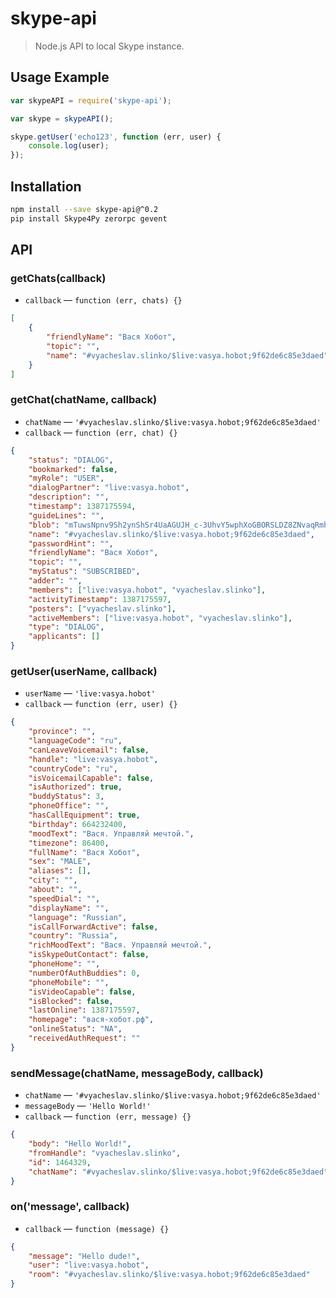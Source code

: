 # skype-api

> Node.js API to local Skype instance.

## Usage Example

```js
var skypeAPI = require('skype-api');

var skype = skypeAPI();

skype.getUser('echo123', function (err, user) {
    console.log(user);
});
```

## Installation

```bash
npm install --save skype-api@^0.2
pip install Skype4Py zerorpc gevent
```

## API

### getChats(callback)

* `callback` — `function (err, chats) {}`

```json
[
    {
        "friendlyName": "Вася Хобот",
        "topic": "",
        "name": "#vyacheslav.slinko/$live:vasya.hobot;9f62de6c85e3daed"
    }
]
```

### getChat(chatName, callback)

* `chatName` — `'#vyacheslav.slinko/$live:vasya.hobot;9f62de6c85e3daed'`
* `callback` — `function (err, chat) {}`

```json
{
    "status": "DIALOG",
    "bookmarked": false,
    "myRole": "USER",
    "dialogPartner": "live:vasya.hobot",
    "description": "",
    "timestamp": 1387175594,
    "guideLines": "",
    "blob": "mTuwsNpnv9Sh2ynShSr4UaAGUJH_c-3UhvY5wphXoGBORSLDZ8ZNvaqRmh2Uy3uoS4FzjGUEMU2X9fjcaJFe",
    "name": "#vyacheslav.slinko/$live:vasya.hobot;9f62de6c85e3daed",
    "passwordHint": "",
    "friendlyName": "Вася Хобот",
    "topic": "",
    "myStatus": "SUBSCRIBED",
    "adder": "",
    "members": ["live:vasya.hobot", "vyacheslav.slinko"],
    "activityTimestamp": 1387175597,
    "posters": ["vyacheslav.slinko"],
    "activeMembers": ["live:vasya.hobot", "vyacheslav.slinko"],
    "type": "DIALOG",
    "applicants": []
}
```

### getUser(userName, callback)

* `userName` — `'live:vasya.hobot'`
* `callback` — `function (err, user) {}`

```json
{
    "province": "",
    "languageCode": "ru",
    "canLeaveVoicemail": false,
    "handle": "live:vasya.hobot",
    "countryCode": "ru",
    "isVoicemailCapable": false,
    "isAuthorized": true,
    "buddyStatus": 3,
    "phoneOffice": "",
    "hasCallEquipment": true,
    "birthday": 664232400,
    "moodText": "Вася. Управляй мечтой.",
    "timezone": 86400,
    "fullName": "Вася Хобот",
    "sex": "MALE",
    "aliases": [],
    "city": "",
    "about": "",
    "speedDial": "",
    "displayName": "",
    "language": "Russian",
    "isCallForwardActive": false,
    "country": "Russia",
    "richMoodText": "Вася. Управляй мечтой.",
    "isSkypeOutContact": false,
    "phoneHome": "",
    "numberOfAuthBuddies": 0,
    "phoneMobile": "",
    "isVideoCapable": false,
    "isBlocked": false,
    "lastOnline": 1387175597,
    "homepage": "вася-хобот.рф",
    "onlineStatus": "NA",
    "receivedAuthRequest": ""
}
```

### sendMessage(chatName, messageBody, callback)


* `chatName` — `'#vyacheslav.slinko/$live:vasya.hobot;9f62de6c85e3daed'`
* `messageBody` — `'Hello World!'`
* `callback` — `function (err, message) {}`

```json
{
    "body": "Hello World!",
    "fromHandle": "vyacheslav.slinko",
    "id": 1464329,
    "chatName": "#vyacheslav.slinko/$live:vasya.hobot;9f62de6c85e3daed"
}
```

### on('message', callback)

* `callback` — `function (message) {}`

```json
{
    "message": "Hello dude!",
    "user": "live:vasya.hobot",
    "room": "#vyacheslav.slinko/$live:vasya.hobot;9f62de6c85e3daed"
}
```
